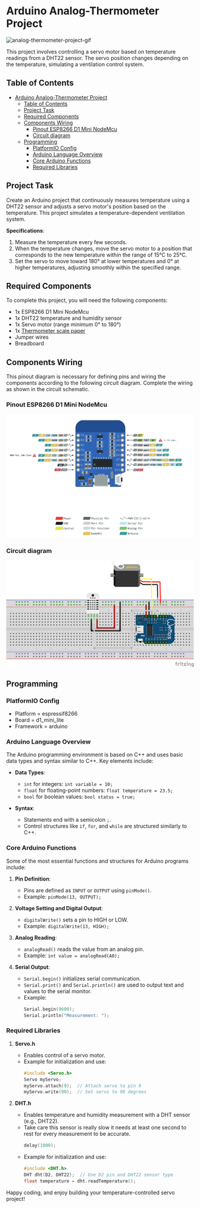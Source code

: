 # Arduino Analog-Thermometer Project
<!--
![analog-thermometer-project-image](assets/analog-thermometer.png)
-->

![analog-thermometer-project-gif](assets/analog-thermometer.gif)

This project involves controlling a servo motor based on temperature readings from a DHT22 sensor. The servo position changes depending on the temperature, simulating a ventilation control system.

## Table of Contents
- [Arduino Analog-Thermometer Project](#arduino-analog-thermometer-project)
  - [Table of Contents](#table-of-contents)
  - [Project Task](#project-task)
  - [Required Components](#required-components)
  - [Components Wiring](#components-wiring)
    - [Pinout ESP8266 D1 Mini NodeMcu](#pinout-esp8266-d1-mini-nodemcu)
    - [Circuit diagram](#circuit-diagram)
  - [Programming](#programming)
    - [PlatformIO Config](#platformio-config)
    - [Arduino Language Overview](#arduino-language-overview)
    - [Core Arduino Functions](#core-arduino-functions)
    - [Required Libraries](#required-libraries)

## Project Task
Create an Arduino project that continuously measures temperature using a DHT22 sensor and adjusts a servo motor's position based on the temperature. This project simulates a temperature-dependent ventilation system.

**Specifications**:

1. Measure the temperature every few seconds.
2. When the temperature changes, move the servo motor to a position that corresponds to the new temperature within the range of 15°C to 25°C.
3. Set the servo to move toward 180° at lower temperatures and 0° at higher temperatures, adjusting smoothly within the specified range.


## Required Components
To complete this project, you will need the following components:

- 1x ESP8266 D1 Mini NodeMcu
- 1x DHT22 temperature and humidity sensor
- 1x Servo motor (range minimum 0&deg; to 180&deg;)
- 1x [Thermometer scale paper]() 
- Jumper wires
- Breadboard

## Components Wiring
This pinout diagram is necessary for defining pins and wiring the components according to the following circuit diagram. Complete the wiring as shown in the circuit schematic.

### Pinout ESP8266 D1 Mini NodeMcu
![ESP8266_D1_Mini_NodeMcu_pinout](assets/ESP2866_D1_Mini_Pinout.png)

### Circuit diagram
![analog_thermometer_circuit_diagram](assets/analog-thermometer_Steckplatine.png)

## Programming

### PlatformIO Config
- Platform = espressif8266
- Board = d1_mini_lite
- Framework = arduino

### Arduino Language Overview
The Arduino programming environment is based on C++ and uses basic data types and syntax similar to C++. Key elements include:

- **Data Types**:
  - `int` for integers: `int variable = 10;`
  - `float` for floating-point numbers: `float temperature = 23.5;`
  - `bool` for boolean values: `bool status = true;`

- **Syntax**: 
  - Statements end with a semicolon `;`.
  - Control structures like `if`, `for`, and `while` are structured similarly to C++.

### Core Arduino Functions

Some of the most essential functions and structures for Arduino programs include:

1. **Pin Definition**:
   - Pins are defined as `INPUT` or `OUTPUT` using `pinMode()`.
   - Example: `pinMode(13, OUTPUT);`

2. **Voltage Setting and Digital Output**:
   - `digitalWrite()` sets a pin to HIGH or LOW.
   - Example: `digitalWrite(13, HIGH);`

3. **Analog Reading**:
   - `analogRead()` reads the value from an analog pin.
   - Example: `int value = analogRead(A0);`

4. **Serial Output**:
   - `Serial.begin()` initializes serial communication.
   - `Serial.print()` and `Serial.println()` are used to output text and values to the serial monitor.
   - Example:
     ```cpp
     Serial.begin(9600);
     Serial.println("Measurement: ");
     ```

### Required Libraries

1. **Servo.h**
   - Enables control of a servo motor.
   - Example for initialization and use:
     ```cpp
     #include <Servo.h>
     Servo myServo;
     myServo.attach(9);  // Attach servo to pin 9
     myServo.write(90);  // Set servo to 90 degrees
     ```

2. **DHT.h**
   - Enables temperature and humidity measurement with a DHT sensor (e.g., DHT22).
   - Take care this sensor is really slow it needs at least one second to rest for every measurement to be accurate.
      ```cpp
     delay(1000);
     ```
   - Example for initialization and use:
     ```cpp
     #include <DHT.h>
     DHT dht(D2, DHT22);  // Use D2 pin and DHT22 sensor type
     float temperature = dht.readTemperature();
     ```

Happy coding, and enjoy building your temperature-controlled servo project!
